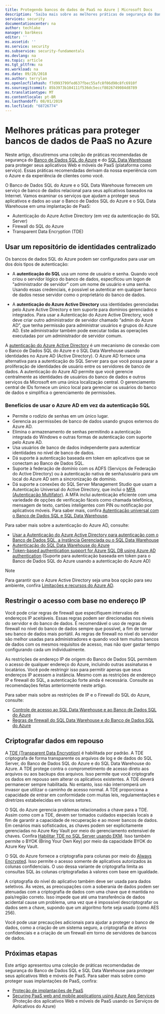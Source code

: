 ```yaml
---
title: Protegendo bancos de dados de PaaS no Azure | Microsoft Docs
description: 'Saiba mais sobre as melhores práticas de segurança do Banco de Dados SQL do Azure e do SQL Data Warehouse para proteger aplicativos Web e móveis PaaS. '
services: security
documentationcenter: na
author: techlake
manager: barbkess
editor: ''
ms.assetid: ''
ms.service: security
ms.subservice: security-fundamentals
ms.devlang: na
ms.topic: article
ms.tgt_pltfrm: na
ms.workload: na
ms.date: 09/28/2018
ms.author: terrylan
ms.openlocfilehash: f7d993799fed637fbec55afc8f06d90c8fc6910f
ms.sourcegitcommit: 85b3973b104111f536dc5eccf8026749084d8789
ms.translationtype: MT
ms.contentlocale: pt-BR
ms.lasthandoff: 08/01/2019
ms.locfileid: "68726774"
---
```

# <a name="best-practices-for-securing-paas-databases-in-azure"></a>Melhores práticas para proteger bancos de dados de PaaS no Azure

Neste artigo, discutiremos uma coleção de práticas recomendadas de segurança do [Banco de Dados SQL do Azure](../../sql-database/sql-database-technical-overview.md) e do [SQL Data Warehouse](../../sql-data-warehouse/sql-data-warehouse-overview-what-is.md) para proteger seus aplicativos Web e móveis de PaaS (plataforma como serviço). Essas práticas recomendadas derivam da nossa experiência com o Azure e da experiência de clientes como você.

O Banco de Dados SQL do Azure e o SQL Data Warehouse fornecem um serviço de banco de dados relacional para seus aplicativos baseados na Internet. Vamos examinar os serviços que ajudam a proteger seus aplicativos e dados ao usar o Banco de Dados SQL do Azure e o SQL Data Warehouse em uma implantação de PaaS:

- Autenticação do Azure Active Directory (em vez da autenticação do SQL Server)
- Firewall do SQL do Azure
- Transparent Data Encryption (TDE)

## <a name="use-a-centralized-identity-repository"></a>Usar um repositório de identidades centralizado
Os bancos de dados SQL do Azure podem ser configurados para usar um dos dois tipos de autenticação:

- A **autenticação do SQL** usa um nome de usuário e senha. Quando você criou o servidor lógico do banco de dados, especificou um logon de "administrador de servidor" com um nome de usuário e uma senha. Usando essas credenciais, é possível se autenticar em qualquer banco de dados nesse servidor como o proprietário do banco de dados.

- A **autenticação do Azure Active Directory** usa identidades gerenciadas pelo Azure Active Directory e tem suporte para domínios gerenciados e integrados. Para usar a Autenticação do Azure Active Directory, você deve criar outro administrador de servidor chamado “admin do Azure AD”, que tenha permissão para administrar usuários e grupos do Azure AD. Este administrador também pode executar todas as operações executadas por um administrador de servidor comum.

A [autenticação do Azure Active Directory](../../active-directory/develop/authentication-scenarios.md) é um mecanismo de conexão com o Banco de Dados SQL do Azure e o SQL Data Warehouse usando identidades no Azure AD (Active Directory). O Azure AD fornece uma alternativa para a autenticação do SQL Server para que você possa parar a proliferação de identidades de usuário entre os servidores de banco de dados. A autenticação do Azure AD permite que você gerencie centralmente as identidades de usuários do banco de dados e outros serviços da Microsoft em uma única localização central. O gerenciamento central de IDs fornece um único local para gerenciar os usuários do banco de dados e simplifica o gerenciamento de permissões.  

### <a name="benefits-of-using-azure-ad-instead-of-sql-authentication"></a>Benefícios de usar o Azure AD em vez da autenticação SQL
- Permite o rodízio de senhas em um único lugar.
- Gerencia as permissões de banco de dados usando grupos externos do Azure AD.
- Elimina o armazenamento de senhas permitindo a autenticação integrada do Windows e outras formas de autenticação com suporte pelo Azure AD.
- Usa usuários de banco de dados independente para autenticar identidades no nível de banco de dados.
- Dá suporte à autenticação baseada em token em aplicativos que se conectam ao Banco de Dados SQL.
- Suporte à federação de domínio com os ADFS (Serviços de Federação do Active Directory) ou à autenticação nativa de senha/usuário para um local do Azure AD sem a sincronização de domínio.
- Dá suporte a conexões do SQL Server Management Studio que usam a Autenticação Universal do Active Directory, que inclui o [MFA (Autenticação Multifator)](/azure/active-directory/authentication/multi-factor-authentication). A MFA inclui autenticação eficiente com uma variedade de opções de verificação fáceis como chamada telefônica, mensagem de texto, cartões inteligentes com PIN ou notificação por aplicativos móveis. Para saber mais, confira [Autenticação universal com o Banco de Dados SQL e SQL Data Warehouse](../../sql-database/sql-database-ssms-mfa-authentication.md).

Para saber mais sobre a autenticação do Azure AD, consulte:

- [Usar a Autenticação do Azure Active Directory para autenticação com o Banco de Dados SQL, a Instância Gerenciada ou o SQL Data Warehouse](../../sql-database/sql-database-aad-authentication.md)
- [Autenticação do SQL Data Warehouse do Azure](../../sql-data-warehouse/sql-data-warehouse-authentication.md)
- [Token-based authentication support for Azure SQL DB using Azure AD authentication](../../sql-database/sql-database-aad-authentication.md) (Suporte para autenticação baseada em token para o Banco de Dados SQL do Azure usando a autenticação do Azure AD)

> [!NOTE]
> Para garantir que o Azure Active Directory seja uma boa opção para seu ambiente, confira [Limitações e recursos do Azure AD](../../sql-database/sql-database-aad-authentication.md#azure-ad-features-and-limitations).
>
>

## <a name="restrict-access-based-on-ip-address"></a>Restringir o acesso com base no endereço IP
Você pode criar regras de firewall que especifiquem intervalos de endereços IP aceitáveis. Essas regras podem ser direcionadas nos níveis do servidor e do banco de dados. É recomendável o uso de regras de firewall no nível do banco de dados sempre que possível, a fim de tornar seu banco de dados mais portátil. As regras de firewall no nível do servidor são melhor usadas para administradores e quando você tem muitos bancos de dados com os mesmos requisitos de acesso, mas não quer gastar tempo configurando cada um individualmente.

As restrições de endereço IP de origem do Banco de Dados SQL permitem o acesso de qualquer endereço do Azure, incluindo outras assinaturas e locatários. Você pode restringir isso para permitir apenas que seus endereços IP acessem a instância. Mesmo com as restrições de endereço IP e firewall do SQL, a autenticação forte ainda é necessária. Consulte as recomendações feitas anteriormente neste artigo.

Para saber mais sobre as restrições de IP e o Firewall do SQL do Azure, consulte:

- [Controle de acesso ao SQL Data Warehouse e ao Banco de Dados SQL do Azure](../../sql-database/sql-database-control-access.md)
- [Regras de firewall do SQL Data Warehouse e do Banco de Dados SQL do Azure](../../sql-database/sql-database-firewall-configure.md)


## <a name="encrypt-data-at-rest"></a>Criptografar dados em repouso
A [TDE (Transparent Data Encryption)](/sql/relational-databases/security/encryption/transparent-data-encryption) é habilitada por padrão. A TDE criptografa de forma transparente os arquivos de log e de dados do SQL Server, do Banco de Dados SQL do Azure e do SQL Data Warehouse do Azure. A TDE protege contra o comprometimento de acesso direto aos arquivos ou aos backups dos arquivos. Isso permite que você criptografe os dados em repouso sem alterar os aplicativos existentes. A TDE deverá permanecer sempre habilitada. No entanto, isso não interromperá um invasor que utilizar o caminho de acesso normal. A TDE proporciona a capacidade de entrar em conformidade com muitas leis, regulamentações e diretrizes estabelecidas em vários setores.

O SQL do Azure gerencia problemas relacionados a chave para a TDE. Assim como com a TDE, devem ser tomados cuidados especiais locais a fim de garantir a capacidade de recuperação e ao mover bancos de dados. Em cenários mais sofisticados, as chaves podem ser explicitamente gerenciadas no Azure Key Vault por meio do gerenciamento extensível de chaves. Confira [Habilitar TDE no SQL Server usando EKM](/sql/relational-databases/security/encryption/enable-tde-on-sql-server-using-ekm). Isso também permite o BYOK (Bring Your Own Key) por meio da capacidade BYOK do Azure Key Vault.

O SQL do Azure fornece a criptografia para colunas por meio do [Always Encrypted](/sql/relational-databases/security/encryption/always-encrypted-database-engine). Isso permite o acesso somente de aplicativos autorizados às colunas confidenciais. O uso dessa variante de criptografia limita as consultas SQL às colunas criptografadas à valores com base em igualdade.

A criptografia do nível do aplicativo também deve ser usada para dados seletivos. Às vezes, as preocupações com a soberania de dados podem ser atenuadas com a criptografia de dados com uma chave que é mantida no país/região correto. Isso impede que até uma transferência de dados acidental cause um problema, uma vez que é impossível descriptografar os dados sem a chave, supondo que um algoritmo forte seja usado (como AES 256).

Você pode usar precauções adicionais para ajudar a proteger o banco de dados, como a criação de um sistema seguro, a criptografia de ativos confidenciais e a criação de um firewall em torno de servidores de bancos de dados.

## <a name="next-steps"></a>Próximas etapas
Este artigo apresentou uma coleção de práticas recomendadas de segurança do Banco de Dados SQL e SQL Data Warehouse para proteger seus aplicativos Web e móveis de PaaS. Para saber mais sobre como proteger suas implantações de PaaS, confira:

- [Proteção de implantações de PaaS](paas-deployments.md)
- [Securing PaaS web and mobile applications using Azure App Services](paas-applications-using-app-services.md) (Proteção dos aplicativos Web e móveis de PaaS usando os Serviços de Aplicativos do Azure)
